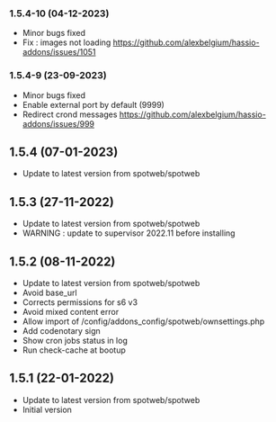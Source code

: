 ### 1.5.4-10 (04-12-2023)
- Minor bugs fixed
- Fix : images not loading https://github.com/alexbelgium/hassio-addons/issues/1051

### 1.5.4-9 (23-09-2023)
- Minor bugs fixed
- Enable external port by default (9999)
- Redirect crond messages https://github.com/alexbelgium/hassio-addons/issues/999

## 1.5.4 (07-01-2023)
- Update to latest version from spotweb/spotweb

## 1.5.3 (27-11-2022)
- Update to latest version from spotweb/spotweb
- WARNING : update to supervisor 2022.11 before installing

## 1.5.2 (08-11-2022)
- Update to latest version from spotweb/spotweb
- Avoid base_url
- Corrects permissions for s6 v3
- Avoid mixed content error
- Allow import of /config/addons_config/spotweb/ownsettings.php
- Add codenotary sign
- Show cron jobs status in log
- Run check-cache at bootup

## 1.5.1 (22-01-2022)
- Update to latest version from spotweb/spotweb
- Initial version
